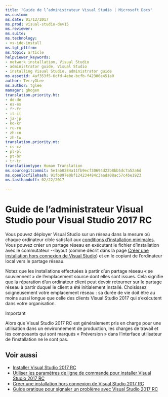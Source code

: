 ```yaml
---
title: "Guide de l’administrateur Visual Studio │ Microsoft Docs"
ms.custom: 
ms.date: 01/12/2017
ms.prod: visual-studio-dev15
ms.reviewer: 
ms.suite: 
ms.technology:
- vs-ide-install
ms.tgt_pltfrm: 
ms.topic: article
helpviewer_keywords:
- network installation, Visual Studio
- administrator guide, Visual Studio
- installing Visual Studio, administrator guide
ms.assetid: 4af353f5-6cfd-4ebe-bcfb-f42306e451a0
author: TerryGLee
ms.author: tglee
manager: ghogen
translation.priority.ht:
- de-de
- es-es
- fr-fr
- it-it
- ja-jp
- ko-kr
- ru-ru
- zh-cn
- zh-tw
translation.priority.mt:
- cs-cz
- pl-pl
- pt-br
- tr-tr
translationtype: Human Translation
ms.sourcegitcommit: 5e1ab0284a11fb9ecf30694d22b8bb5dc7a52a6d
ms.openlocfilehash: 91fb897e0bf124234484c3aada08ac57c4be1923
ms.lasthandoff: 02/22/2017

---
```

# <a name="visual-studio-administrator-guide-for-visual-studio-2017-rc"></a>Guide de l’administrateur Visual Studio pour Visual Studio 2017 RC

Vous pouvez déployer Visual Studio sur un réseau dans la mesure où chaque ordinateur cible satisfait aux [conditions d’installation minimales](https://www.visualstudio.com/en-us/productinfo/vs2017-system-requirements-vs). Vous pouvez créer un partage réseau en exécutant le fichier d’installation avec le commutateur --layout (comme décrit dans la page [Créer une installation hors connexion de Visual Studio](create-an-offline-installation-of-visual-studio.md)) et en le copiant de l’ordinateur local vers le partage réseau.   

 Notez que les installations effectuées à partir d’un partage réseau « se souviennent » de l’emplacement source dont elles sont issues. Cela signifie que la réparation d’un ordinateur client peut devoir retourner sur le partage réseau à partir duquel le client a été initialement installé. Choisissez soigneusement votre emplacement réseau : sa durée de vie doit être au moins aussi longue que celle des clients Visual Studio 2017 qui s’exécutent dans votre organisation.  

 > [!IMPORTANT]
 > Alors que Visual Studio 2017 RC est généralement pris en charge pour une utilisation dans un environnement de production, les charges de travail et les composants qui sont marqués « Préversion » dans l’interface utilisateur de l’installation ne le sont pas.

## <a name="see-also"></a>Voir aussi
* [Installer Visual Studio 2017 RC](install-visual-studio.md)
* [Utiliser les paramètres de ligne de commande pour installer Visual Studio 2017 RC](use-command-line-parameters-to-install-visual-studio.md)
* [Créer une installation hors connexion de Visual Studio 2017 RC](create-an-offline-installation-of-visual-studio.md)
* [Guide pratique pour signaler un problème avec Visual Studio 2017 RC](../ide/how-to-report-a-problem-with-visual-studio-2017.md)

